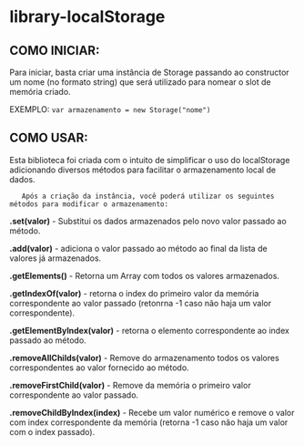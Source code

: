 <h1>library-localStorage</h1>

<h2>COMO INICIAR:</h2>
   <p>Para iniciar, basta criar uma instância de Storage passando ao constructor um nome (no formato string) que será utilizado para nomear o slot de memória criado.</p>
       <p>EXEMPLO: <code>var armazenamento = new Storage("nome")</code> </p>

<h2>COMO USAR:</h2>
       <p>Esta biblioteca foi criada com o intuito de simplificar o uso do localStorage adicionando diversos métodos para facilitar o armazenamento local de dados.</p>

       Após a criação da instância, você poderá utilizar os seguintes métodos para modificar o armazenamento:

<p><strong>.set(valor)</strong> - Substitui os dados armazenados pelo novo valor passado ao método.</p>


<p><strong>.add(valor)</strong> - adiciona o valor passado ao método ao final da lista de valores já armazenados. </p>


<p><strong>.getElements()</strong> - Retorna um Array com todos os valores armazenados.</p>


<p><strong>.getIndexOf(valor)</strong> - retorna o index do primeiro valor da memória correspondente ao valor passado (retonrna -1 caso não haja um valor correspondente).</p>


<p><strong>.getElementByIndex(valor)</strong> - retorna o elemento correspondente ao index passado ao método. </p>


<p><strong>.removeAllChilds(valor)</strong> - Remove do armazenamento todos os valores correspondentes ao valor fornecido ao método. </p>


<p><strong>.removeFirstChild(valor)</strong> - Remove da memória o primeiro valor correspondente ao valor passado.</p>


<p><strong>.removeChildByIndex(index)</strong> - Recebe um valor numérico e remove o valor com index correspondente da memória (retorna -1 caso não haja um valor com o index passado).</p>

